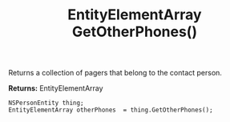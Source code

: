 ﻿---
uid: crmscript_ref_NSPersonEntity_GetOtherPhones
title: EntityElementArray GetOtherPhones()
intellisense: NSPersonEntity.GetOtherPhones
keywords: NSPersonEntity, GetOtherPhones
so.topic: reference
---

Returns a collection of pagers that belong to the contact person.

**Returns:** EntityElementArray


```crmscript
NSPersonEntity thing;
EntityElementArray otherPhones  = thing.GetOtherPhones();
```


